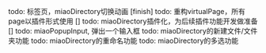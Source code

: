 todo: 标签页，miaoDirectory切换动画                      [finish]
todo: 重构virtualPage，所有page以插件形式使用             []
todo: miaoDirectory插件化，为后续插件功能开发做准备        []
todo: miaoPopupInput, 弹出一个输入框
todo: miaoDirectory的新建文件/文件夹功能
todo: miaoDirectory的重命名功能
todo: miaoDirectory的多选功能